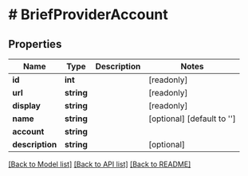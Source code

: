 # # BriefProviderAccount

## Properties

Name | Type | Description | Notes
------------ | ------------- | ------------- | -------------
**id** | **int** |  | [readonly]
**url** | **string** |  | [readonly]
**display** | **string** |  | [readonly]
**name** | **string** |  | [optional] [default to '']
**account** | **string** |  |
**description** | **string** |  | [optional]

[[Back to Model list]](../../README.md#models) [[Back to API list]](../../README.md#endpoints) [[Back to README]](../../README.md)
